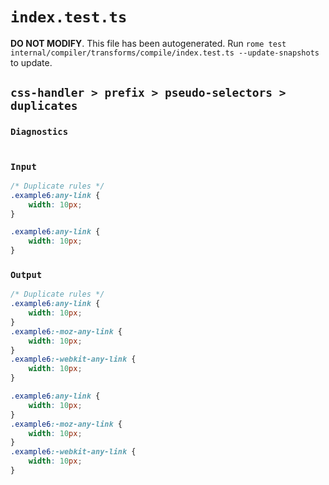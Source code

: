 # `index.test.ts`

**DO NOT MODIFY**. This file has been autogenerated. Run `rome test internal/compiler/transforms/compile/index.test.ts --update-snapshots` to update.

## `css-handler > prefix > pseudo-selectors > duplicates`

### `Diagnostics`

```

```

### `Input`

```css
/* Duplicate rules */
.example6:any-link {
	width: 10px;
}

.example6:any-link {
	width: 10px;
}
```

### `Output`

```css
/* Duplicate rules */
.example6:any-link {
	width: 10px;
}
.example6:-moz-any-link {
	width: 10px;
}
.example6:-webkit-any-link {
	width: 10px;
}

.example6:any-link {
	width: 10px;
}
.example6:-moz-any-link {
	width: 10px;
}
.example6:-webkit-any-link {
	width: 10px;
}

```
